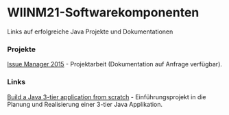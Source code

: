 # WIINM21-Softwarekomponenten
Links auf erfolgreiche Java Projekte und Dokumentationen

### Projekte

[Issue Manager 2015](https://github.com/janikvonrotz/issue-manager) - Projektarbeit (Dokumentation auf Anfrage verfügbar).

### Links

[Build a Java 3-tier application from scratch](https://janikvonrotz.ch/2015/03/15/build-a-java-3-tier-application-from-scratch-part-1-introduction-and-project-setup/) - Einführungsprojekt in die Planung und Realisierung einer 3-tier Java Applikation.

